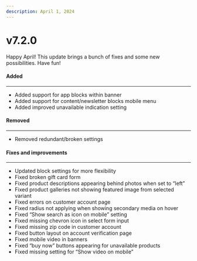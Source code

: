 ```yaml
---
description: April 1, 2024
---
```


# v7.2.0

Happy April! This update brings a bunch of fixes and some new possibilities. Have fun!

#### **Added**

***

* Added support for app blocks within banner
* Added support for content/newsletter blocks mobile menu
* Added improved unavailable indication setting

#### **Removed**

***

* Removed redundant/broken settings

#### **Fixes and improvements**

***

* Updated block settings for more flexibility
* Fixed broken gift card form
* Fixed product descriptions appearing behind photos when set to “left”
* Fixed product galleries not showing featured image from selected variant
* Fixed errors on customer account page
* Fixed radius not applying when showing secondary media on hover
* Fixed “Show search as icon on mobile” setting
* Fixed missing chevron icon in select form input
* Fixed missing zip code in customer account
* Fixed button layout on account verification page
* Fixed mobile video in banners
* Fixed “buy now” buttons appearing for unavailable products
* Fixed missing setting for “Show video on mobile”
